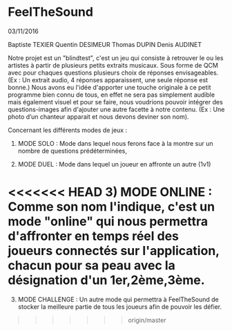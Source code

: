<h1>
  FeelTheSound
</h1>

03/11/2016

Baptiste TEXIER
Quentin DESIMEUR
Thomas DUPIN
Denis AUDINET

Notre projet est un "blindtest", c'est un jeu qui consiste à retrouver le ou les artistes à partir de plusieurs petits extraits musicaux.
Sous forme de QCM avec pour chaques questions plusieurs choix de réponses envisageables. (Ex : Un extrait audio, 4 réponses apparaissent, une seule réponse est bonne.)
Nous avons eu l'idée d'apporter une touche originale à ce petit programme bien connu de tous, en effet <FeelTheSound/> ne sera pas simplement audible mais également visuel et pour se faire, nous voudrions pouvoir intégrer des questions-images afin d'ajouter une autre facette à notre contenu.
(Ex : Une photo d’un chanteur apparait et nous devons deviner son nom).

Concernant les différents modes de jeux :

1) MODE SOLO : Mode dans lequel nous ferons face à la montre sur un nombre de questions prédéterminées,

2) MODE DUEL : Mode dans lequel un joueur en affronte un autre (1v1)

<<<<<<< HEAD
3) MODE ONLINE : Comme son nom l'indique, c'est un mode "online" qui nous permettra d'affronter en temps réel des joueurs connectés sur l'application, chacun pour sa peau avec la désignation d'un 1er,2ème,3ème.
=======
3) MODE CHALLENGE : Un autre mode qui permettra à FeelTheSound de stocker la meilleure partie de tous les joueurs afin de pouvoir les défier.
>>>>>>> origin/master
